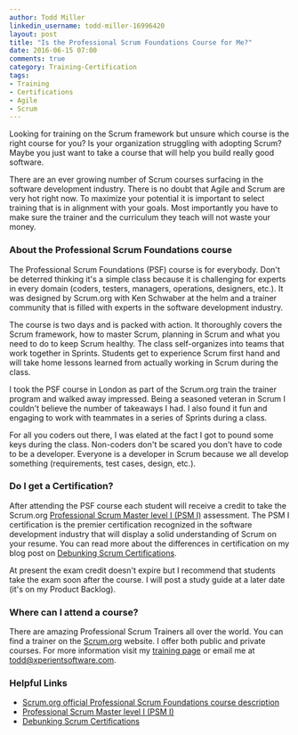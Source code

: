 ```yaml
---
author: Todd Miller
linkedin_username: todd-miller-16996420
layout: post
title: "Is the Professional Scrum Foundations Course for Me?"
date: 2016-06-15 07:00
comments: true
category: Training-Certification
tags:
- Training
- Certifications
- Agile
- Scrum
---
```

Looking for training on the Scrum framework but unsure which course is the right course for you? Is your organization struggling with adopting Scrum? Maybe you just want to take a course that will help you build really good software.

There are an ever growing number of Scrum courses surfacing in the software development industry. There is no doubt that Agile and Scrum are very hot right now. To maximize your potential it is important to select training that is in alignment with your goals. Most importantly you have to make sure the trainer and the curriculum they teach will not waste your money.

### About the Professional Scrum Foundations course
The Professional Scrum Foundations (PSF) course is for everybody. Don't be deterred thinking it's a simple class because it is challenging for experts in every domain (coders, testers, managers, operations, designers, etc.). It was designed by Scrum.org with Ken Schwaber at the helm and a trainer community that is filled with experts in the software development industry.

The course is two days and is packed with action. It thoroughly covers the Scrum framework, how to master Scrum, planning in Scrum and what you need to do to keep Scrum healthy. The class self-organizes into teams that work together in Sprints. Students get to experience Scrum first hand and will take home lessons learned from actually working in Scrum during the class.

I took the PSF course in London as part of the Scrum.org train the trainer program and walked away impressed. Being a seasoned veteran in Scrum I couldn't believe the number of takeaways I had. I also found it fun and engaging to work with teammates in a series of Sprints during a class.

For all you coders out there, I was elated at the fact I got to pound some keys during the class. Non-coders don't be scared you don't have to code to be a developer. Everyone is a developer in Scrum because we all develop something (requirements, test cases, design, etc.).

### Do I get a Certification?
After attending the PSF course each student will receive a credit to take the Scrum.org [Professional Scrum Master level I (PSM I)](https://www.scrum.org/Assessments/Professional-Scrum-Master-Assessments/PSM-I-Assessment) assessment. The PSM I certification is the premier certification recognized in the software development industry that will display a solid understanding of Scrum on your resume. You can read more about the differences in certification on my blog post on [Debunking Scrum Certifications](/training-certification/2016/03/30/Scrum-Certifications).

At present the exam credit doesn't expire but I recommend that students take the exam soon after the course. I will post a study guide at a later date (it's on my Product Backlog).

### Where can I attend a course?
There are amazing Professional Scrum Trainers all over the world. You can find a trainer on the [Scrum.org](http://www.Scrum.org) website. I offer both public and private courses. For more information visit my [training page](/training) or email me at <a href="mailto:todd@xperientsoftware.com" target="_top">todd@xperientsoftware.com</a>.

### Helpful Links
+ [Scrum.org official Professional Scrum Foundations course description](https://www.scrum.org/Courses/Professional-Scrum-Foundations)
+ [Professional Scrum Master level I (PSM I)](https://www.scrum.org/Assessments/Professional-Scrum-Master-Assessments/PSM-I-Assessment)
+ [Debunking Scrum Certifications](/training-certification/2016/03/30/Scrum-Certifications)
